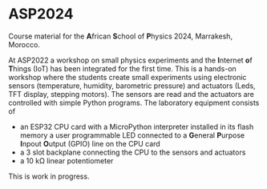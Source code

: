 # ASP2024
Course material for the **A**frican **S**chool of **P**hysics 2024, Marrakesh, Morocco.

At ASP2022 a workshop on small physics experiments and the **I**nternet **o**f **T**hings (IoT) has been integrated for the first time. This is a hands-on workshop where the students create small experiments using electronic sensors (temperature, humidity, barometric pressure) and actuators (Leds, TFT display, stepping motors). The sensors are read and the actuators are controlled with simple Python programs. 
The laboratory equipment consists of
* an ESP32 CPU card with a MicroPython interpreter installed in its flash memory
  a user programmable LED connected to a **G**eneral **P**urpose **I**npout **O**utput (GPIO) line on the CPU card
* a 3 slot backplane connecting the CPU to the sensors and actuators
* a 10 k&Omega; linear potentiometer

This is work in progress.
